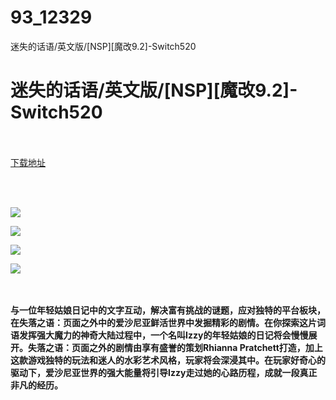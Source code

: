 # 93_12329
迷失的话语/英文版/[NSP][魔改9.2]-Switch520
# 迷失的话语/英文版/[NSP][魔改9.2]-Switch520
 <br/></br>
[下载地址](https://www.switch520.cc/article/12329 "下载地址")
<br/></br>

<p>&nbsp;</p>
<p><strong><img src="https://www.switch520.cc/muke_img/upload_art_editor_20210406-1_994a79b701a6f5daa78cc7ea02f2d15b.jpg"></strong></p>
<p><strong><img src="https://www.switch520.cc/muke_img/upload_art_editor_20210406-1_a6ab994fe544310d9ff5971558c284da.jpg"></strong></p>
<p><strong><img src="https://www.switch520.cc/muke_img/upload_art_editor_20210406-1_e260a214d16a3284492b7d5102f1c736.jpg"></strong></p>
<p><strong><img src="https://www.switch520.cc/muke_img/upload_art_editor_20210406-1_f3e3161c4d0dca9f3f7bb8987ebcf4f8.jpg">&nbsp;</strong></p>
<p>&nbsp;</p>
<p><strong>与一位年轻姑娘日记中的文字互动，解决富有挑战的谜题，应对独特的平台板块，在失落之语：页面之外中的爱沙尼亚鲜活世界中发掘精彩的剧情。在你探索这片词语发挥强大魔力的神奇大陆过程中，一个名叫Izzy的年轻姑娘的日记将会慢慢展开。失落之语：页面之外的剧情由享有盛誉的策划Rhianna Pratchett打造，加上这款游戏独特的玩法和迷人的水彩艺术风格，玩家将会深浸其中。在玩家好奇心的驱动下，爱沙尼亚世界的强大能量将引导Izzy走过她的心路历程，成就一段真正非凡的经历。</strong></p>
<p>&nbsp;</p>
